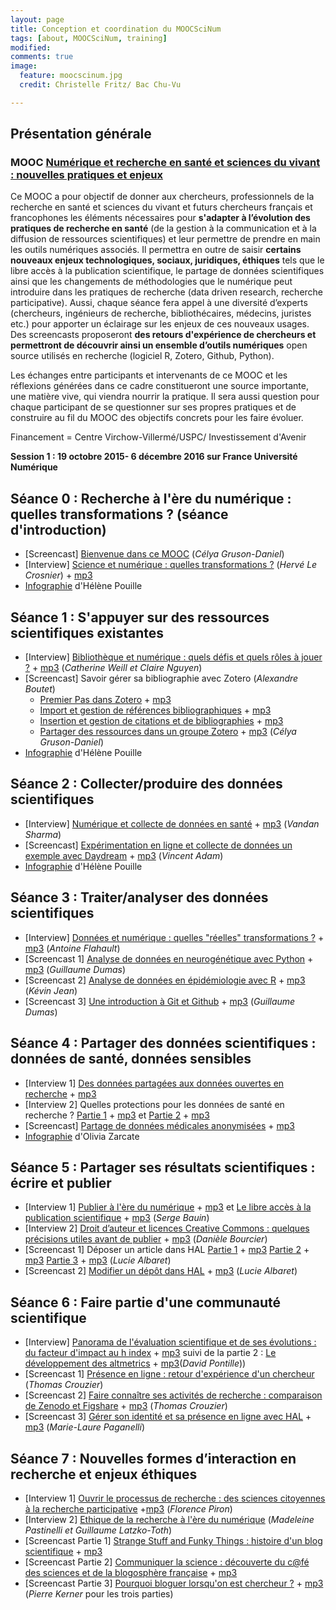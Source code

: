 ```yaml
---
layout: page
title: Conception et coordination du MOOCSciNum 
tags: [about, MOOCSciNum, training]
modified:
comments: true
image:
  feature: moocscinum.jpg
  credit: Christelle Fritz/ Bac Chu-Vu

---
```




## Présentation générale

### MOOC [Numérique et recherche en santé et sciences du vivant : nouvelles pratiques et enjeux](https://www.france-universite-numerique-mooc.fr/courses/VirchowVillerme/06005/session01/about)

Ce MOOC a pour objectif de donner aux chercheurs, professionnels de la recherche en santé et sciences du vivant et futurs chercheurs français et francophones les éléments nécessaires pour **s'adapter à l’évolution des pratiques de recherche en santé** (de la gestion à la communication et à la diffusion de ressources scientifiques) et leur permettre de prendre en main les outils numériques associés. Il permettra en outre de saisir **certains nouveaux enjeux technologiques, sociaux, juridiques, éthiques** tels que le libre accès à la publication scientifique, le partage de données scientifiques ainsi que les changements de méthodologies que le numérique peut introduire dans les pratiques de recherche (data driven research, recherche participative). 
Aussi, chaque séance fera appel à une diversité d’experts (chercheurs, ingénieurs de recherche, bibliothécaires, médecins, juristes etc.) pour apporter un éclairage sur les enjeux de ces nouveaux usages. Des screencasts proposeront **des retours d'expérience de chercheurs et permettront de découvrir ainsi un ensemble d’outils numériques** open source utilisés en recherche (logiciel R, Zotero, Github, Python).

Les échanges entre participants et intervenants de ce MOOC et les réflexions générées dans ce cadre constitueront une source importante, une matière vive, qui viendra nourrir la pratique. Il sera aussi question pour chaque participant de se questionner sur ses propres pratiques et de construire au fil du MOOC des objectifs concrets pour les faire évoluer.


Financement = Centre Virchow-Villermé/USPC/ Investissement d'Avenir 

**Session 1 : 19 octobre 2015- 6 décembre 2016 sur France Université Numérique**


## Séance 0 : Recherche à l'ère du numérique : quelles transformations ? (séance d'introduction)
- [Screencast] [Bienvenue dans ce MOOC](https://youtu.be/MKGgSefAjmU?list=PLp_ugSUC6I1oLenFuPlekHFU3nudIWa5V) (*Célya Gruson-Daniel*)
- [Interview] [Science et numérique : quelles transformations ?](https://www.youtube.com/watch?v=rG7yjPKQ-ZY) (*Hervé Le Crosnier*) + [mp3](https://oae.esup-portail.org/content/OAE-Esup/VJt1kPnll)
- [Infographie](http://figshare.com/articles/Science_et_num_rique_quelles_transformations_/1572555) d'Hélène Pouille

## Séance 1 : S'appuyer sur des ressources scientifiques existantes
- [Interview] [Bibliothèque et numérique : quels défis et quels rôles à jouer ?](https://www.youtube.com/watch?v=COcklc4QASg) + [mp3](https://oae.esup-portail.org/content/OAE-Esup/VktQn0Gbe) (*Catherine Weill et Claire Nguyen*)
- [Screencast] Savoir gérer sa bibliographie avec Zotero (*Alexandre Boutet*)
  - [Premier Pas dans Zotero](https://www.youtube.com/watch?v=sBNhU7eTKz4) + [mp3](https://oae.esup-portail.org/content/OAE-Esup/V1gfoaRfbe)
  - [Import et gestion de références bibliographiques](https://www.youtube.com/watch?v=pbzBhQk9S7w) + [mp3](https://oae.esup-portail.org/content/OAE-Esup/4JFWaRzWg)
  - [Insertion et gestion de citations et de bibliographies](https://www.youtube.com/watch?v=6AoackQaw1g) + [mp3](https://oae.esup-portail.org/content/OAE-Esup/Nkbq2Czbg)
  - [Partager des ressources dans un groupe Zotero](https://www.youtube.com/watch?v=HDcO2TAPGdk) + [mp3](https://oae.esup-portail.org/content/OAE-Esup/VyGw30M-g) (*Célya Gruson-Daniel*)
- [Infographie](http://figshare.com/articles/Biblioth_que_et_num_rique_quels_d_fis_et_quels_r_les_jouer_/1585142) d'Hélène Pouille

## Séance 2 : Collecter/produire des données scientifiques
- [Interview] [Numérique et collecte de données en santé](https://www.youtube.com/watch?v=vB0jHQgVkEs&list=PLp_ugSUC6I1oANRlVyd0oou2YPdngIqn_&index=2) + [mp3](https://oae.esup-portail.org/content/OAE-Esup/EJzOAGnZx) (*Vandan Sharma*)
- [Screencast] [Expérimentation en ligne et collecte de données un exemple avec Daydream](https://www.youtube.com/watch?v=nQWLKt_6Ac4&list=PLp_ugSUC6I1oANRlVyd0oou2YPdngIqn_) + [mp3](https://oae.esup-portail.org/content/OAE-Esup/N1nvkQ2Ze) (*Vincent Adam*)
- [Infographie](http://figshare.com/articles/Num_rique_et_collecte_des_donn_es_en_sant_/1590970) d'Hélène Pouille

## Séance 3 : Traiter/analyser des données scientifiques
- [Interview] [Données et numérique : quelles "réelles" transformations ?](https://www.youtube.com/watch?v=itHhiPkH7yc) + [mp3](https://oae.esup-portail.org/content/OAE-Esup/V1kiN8rMg) (*Antoine Flahault*)
- [Screencast 1] [Analyse de données en neurogénétique avec Python](https://www.youtube.com/watch?v=nKnNeIy5SqM) + [mp3](https://oae.esup-portail.org/content/OAE-Esup/VJm1NIBMx) (*Guillaume Dumas*)
- [Screencast 2] [Analyse de données en épidémiologie avec R](https://www.youtube.com/watch?v=KE-WZwGaGi4) + [mp3](https://oae.esup-portail.org/content/OAE-Esup/N1csX8BGe) (*Kévin Jean*)
- [Screencast 3] [Une introduction à Git et Github](https://www.youtube.com/watch?v=jrxOCiIo1fs) + [mp3](https://oae.esup-portail.org/content/OAE-Esup/VkUX4LrMx) (*Guillaume Dumas*)

## Séance 4 : Partager des données scientifiques : données de santé, données sensibles
- [Interview 1] [Des données partagées aux données ouvertes en recherche](https://www.youtube.com/watch?v=_Y0MiIqBjM0&list=PLp_ugSUC6I1rNuPsU_A8S_bU-INiOJ9f_) + [mp3](https://oae.esup-portail.org/content/OAE-Esup/4yeeFq0Me)
- [Interview 2] Quelles protections pour les données de santé en recherche ? [Partie 1](https://www.youtube.com/watch?v=Msf7emTMPjU&list=PLp_ugSUC6I1rNuPsU_A8S_bU-INiOJ9f_&index=2) + [mp3](https://oae.esup-portail.org/content/OAE-Esup/VkUXK9Azx) et [Partie 2](https://www.youtube.com/watch?v=kP-qDndoxfs&index=3&list=PLp_ugSUC6I1rNuPsU_A8S_bU-INiOJ9f_) + [mp3](https://oae.esup-portail.org/content/OAE-Esup/EyZj_qRfx)
- [Screencast] [Partage de données médicales anonymisées](https://www.youtube.com/watch?v=VxGkiF--3D0&list=PLp_ugSUC6I1rNuPsU_A8S_bU-INiOJ9f_&index=4) + [mp3](https://oae.esup-portail.org/content/OAE-Esup/41Bzs5CMg)
- [Infographie](http://figshare.com/articles/Donn_es_de_sant_quelles_protections_/1601882) d'Olivia Zarcate 

## Séance 5 : Partager ses résultats scientifiques : écrire et publier
- [Interview 1] [Publier à l'ère du numérique](https://www.youtube.com/watch?v=uKUScf6NrNY&list=PLp_ugSUC6I1pnakHnSIqyUqEb_uYt3j-k) + [mp3](https://oae.esup-portail.org/content/OAE-Esup/NkoCWksQe) et [Le libre accès à la publication scientifique](https://www.youtube.com/watch?v=VbGEmOi7PEo&list=PLp_ugSUC6I1pnakHnSIqyUqEb_uYt3j-k&index=3) + [mp3](https://oae.esup-portail.org/content/OAE-Esup/4kswXyimx) (*Serge Bauin*)
- [Interview 2] [Droit d’auteur et licences Creative Commons : quelques précisions utiles avant de publier](https://www.youtube.com/watch?v=MM8oZPsGOj0&index=2&list=PLp_ugSUC6I1pnakHnSIqyUqEb_uYt3j-k) + [mp3](https://oae.esup-portail.org/content/OAE-Esup/N1WJmysXg) (*Danièle Bourcier*)
- [Screencast 1] Déposer un article dans HAL [Partie 1](https://www.youtube.com/watch?v=XiOw-ilpnjo&list=PLp_ugSUC6I1pnakHnSIqyUqEb_uYt3j-k&index=4) + [mp3](https://oae.esup-portail.org/content/OAE-Esup/VyEmX1jmg) [Partie 2](https://www.youtube.com/watch?v=0n7yuI788Z4&index=5&list=PLp_ugSUC6I1pnakHnSIqyUqEb_uYt3j-k) + [mp3](https://oae.esup-portail.org/content/OAE-Esup/E1Gn4Jjml) [Partie 3](https://www.youtube.com/watch?v=NRTy8B4WvaI&list=PLp_ugSUC6I1pnakHnSIqyUqEb_uYt3j-k&index=6) + [mp3](https://www.youtube.com/watch?v=NRTy8B4WvaI&index=6&list=PLp_ugSUC6I1pnakHnSIqyUqEb_uYt3j-k) (*Lucie Albaret*)
- [Screencast 2] [Modifier un dépôt dans HAL](https://www.youtube.com/watch?v=ggE_wqsZHjw&list=PLp_ugSUC6I1pnakHnSIqyUqEb_uYt3j-k&index=7) + [mp3](https://oae.esup-portail.org/content/OAE-Esup/EkaUt1iQl) (*Lucie Albaret*)

## Séance 6 : Faire partie d'une communauté scientifique
- [Interview] [Panorama de l'évaluation scientifique et de ses évolutions : du facteur d'impact au h index](https://www.youtube.com/watch?v=byRK3GusJyY&list=PLp_ugSUC6I1pR1VUBhBkVPFRugrLL_deA&index=1) + [mp3](https://oae.esup-portail.org/content/OAE-Esup/NktwH-B4x) suivi de la partie 2 : [Le développement des altmetrics](https://www.youtube.com/watch?v=5Fpfb-jWPPU&list=PLp_ugSUC6I1pR1VUBhBkVPFRugrLL_deA&index=2) + [mp3](https://oae.esup-portail.org/content/OAE-Esup/NynzIZSNg)(*David Pontille*))
- [Screencast 1] [Présence en ligne : retour d'expérience d'un chercheur](https://www.amara.org/fr/videos/A0C9eEFAWGX9/info/presence-en-ligne-retour-dexperience-dun-chercheur-moocscinums6/) (*Thomas Crouzier*)
- [Screencast 2] [Faire connaître ses activités de recherche : comparaison de Zenodo et Figshare](https://www.youtube.com/watch?v=KRq_rLldzME&list=PLp_ugSUC6I1pR1VUBhBkVPFRugrLL_deA&index=3) + [mp3](https://oae.esup-portail.org/content/OAE-Esup/4JEiBWBNl) (*Thomas Crouzier*)
- [Screencast 3] [Gérer son identité et sa présence en ligne avec HAL](https://www.youtube.com/watch?v=21LlrRz5HaU&list=PLp_ugSUC6I1pR1VUBhBkVPFRugrLL_deA&index=4) + [mp3](https://oae.esup-portail.org/content/OAE-Esup/NyRDjbBNe) (*Marie-Laure Paganelli*)

## Séance 7 : Nouvelles formes d’interaction en recherche et enjeux éthiques
- [Interview 1] [Ouvrir le processus de recherche : des sciences citoyennes à la recherche participative](https://www.youtube.com/watch?v=hphLHYzDH3A&index=1&list=PLp_ugSUC6I1ptdKPJ5smexoBf13WaIYsJ) +[mp3](https://oae.esup-portail.org/content/OAE-Esup/41hgFxFVe) (*Florence Piron*)
- [Interview 2] [Ethique de la recherche à l'ère du numérique](https://www.youtube.com/watch?v=7DP_cAbmjQ4&index=2&list=PLp_ugSUC6I1ptdKPJ5smexoBf13WaIYsJ) (*Madeleine Pastinelli et Guillaume Latzko-Toth*)
- [Screencast Partie 1] [Strange Stuff and Funky Things : histoire d'un blog scientifique](https://www.youtube.com/watch?v=k7ZSCDjwQS4&index=3&list=PLp_ugSUC6I1ptdKPJ5smexoBf13WaIYsJ) +  [mp3](https://oae.esup-portail.org/content/OAE-Esup/4y7PKetEe)
- [Screencast  Partie 2] [Communiquer la science : découverte du c@fé des sciences et de la blogosphère française](https://www.youtube.com/watch?v=SSFc0s-V-2Y&index=4&list=PLp_ugSUC6I1ptdKPJ5smexoBf13WaIYsJ) + [mp3](https://oae.esup-portail.org/content/OAE-Esup/4yJ19gFVe) 
- [Screencast Partie 3] [Pourquoi bloguer lorsqu'on est chercheur ?](https://www.youtube.com/watch?v=ATPb8URGABw&index=5&list=PLp_ugSUC6I1ptdKPJ5smexoBf13WaIYsJ) + [mp3](https://oae.esup-portail.org/content/OAE-Esup/41MXceKVg) (*Pierre Kerner* pour les trois parties)
